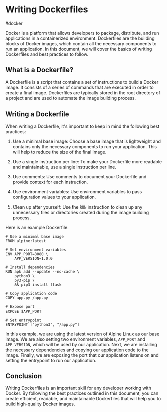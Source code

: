 # Writing Dockerfiles

#docker

Docker is a platform that allows developers to package, distribute, and run applications in a containerized environment. Dockerfiles are the building blocks of Docker images, which contain all the necessary components to run an application. In this document, we will cover the basics of writing Dockerfiles and best practices to follow.

## What is a Dockerfile?

A Dockerfile is a script that contains a set of instructions to build a Docker image. It consists of a series of commands that are executed in order to create a final image. Dockerfiles are typically stored in the root directory of a project and are used to automate the image building process.

## Writing a Dockerfile

When writing a Dockerfile, it's important to keep in mind the following best practices:

1. Use a minimal base image: Choose a base image that is lightweight and contains only the necessary components to run your application. This will help to reduce the size of the final image.

2. Use a single instruction per line: To make your Dockerfile more readable and maintainable, use a single instruction per line.

3. Use comments: Use comments to document your Dockerfile and provide context for each instruction.

4. Use environment variables: Use environment variables to pass configuration values to your application.

5. Clean up after yourself: Use the `RUN` instruction to clean up any unnecessary files or directories created during the image building process.

Here is an example Dockerfile:

```
# Use a minimal base image
FROM alpine:latest

# Set environment variables
ENV APP_PORT=8080 \
    APP_VERSION=1.0.0

# Install dependencies
RUN apk add --update --no-cache \
    python3 \
    py3-pip \
    && pip3 install flask

# Copy application code
COPY app.py /app.py

# Expose port
EXPOSE $APP_PORT

# Set entrypoint
ENTRYPOINT ["python3", "/app.py"]
```

In this example, we are using the latest version of Alpine Linux as our base image. We are also setting two environment variables, `APP_PORT` and `APP_VERSION`, which will be used by our application. Next, we are installing the necessary dependencies and copying our application code to the image. Finally, we are exposing the port that our application listens on and setting the entrypoint to run our application.

## Conclusion

Writing Dockerfiles is an important skill for any developer working with Docker. By following the best practices outlined in this document, you can create efficient, readable, and maintainable Dockerfiles that will help you to build high-quality Docker images.